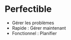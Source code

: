 # Perfectible

   - <div v-click> Gérer les problèmes</div>
   -  <div v-click><Variant type="warning">Rapide</Variant> : Gérer maintenant </div>
   -  <div v-click><Variant type="warning">Fonctionnel</Variant>  : Planifier </div>
 